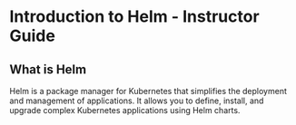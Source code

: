 # Introduction to Helm - Instructor Guide

## What is Helm
Helm is a package manager for Kubernetes that simplifies the deployment and management of applications. It allows you to define, install, and upgrade complex Kubernetes applications using Helm charts.
